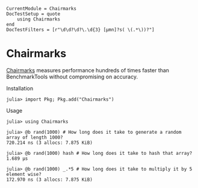 ```@meta
CurrentModule = Chairmarks
DocTestSetup = quote
    using Chairmarks
end
DocTestFilters = [r"\d\d?\d?\.\d{3} [μmn]?s( \(.*\))?"]
```

# Chairmarks

[Chairmarks](https://github.com/LilithHafner/Chairmarks.jl) measures performance hundreds
of times faster than BenchmarkTools without compromising on accuracy.

Installation

```julia-repl
julia> import Pkg; Pkg.add("Chairmarks")
```

Usage

```jldoctest
julia> using Chairmarks

julia> @b rand(1000) # How long does it take to generate a random array of length 1000?
720.214 ns (3 allocs: 7.875 KiB)

julia> @b rand(1000) hash # How long does it take to hash that array?
1.689 μs

julia> @b rand(1000) _.*5 # How long does it take to multiply it by 5 element wise?
172.970 ns (3 allocs: 7.875 KiB)
```
